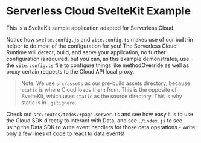 # Serverless Cloud SvelteKit Example

This is a SvelteKit sample application adapted for Serverless Cloud.

Notice how `svelte.config.js` and `vite.config.ts` makes use of our built-in helper to do most of the configuration for you! The Serverless Cloud Runtime will detect, build, and serve your application, no further configuration is required, but you can, as this example demonstrates, use the `vite.config.ts` file to configure things like methodOverride as well as proxy certain requests to the Cloud API local proxy.

> Note: We use `src/assets` as our pre-build assets directory, because `static` is where Cloud loads them from. This is the opposite of SvelteKit, which uses `static` as the source directory. This is why static is in `.gitignore`.

Check out `src/routes/todos/+page.server.ts` and see how easy it is to use the Cloud SDK directly to interact with Data, and see `./index.js` to see using the Data SDK to write event handlers for those data operations - write only a few lines of code to react to data events!
